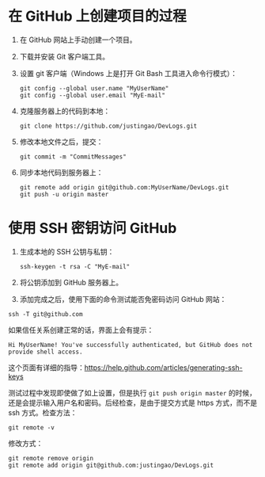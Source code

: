 在 GitHub 上创建项目的过程
========================================================================

1.  在 GitHub 网站上手动创建一个项目。
2.  下载并安装 Git 客户端工具。
3.  设置 git 客户端（Windows 上是打开 Git Bash 工具进入命令行模式）：

    ```
    git config --global user.name "MyUserName" 
    git config --global user.email "MyE-mail" 
    ```
4.  克隆服务器上的代码到本地：

    ```
    git clone https://github.com/justingao/DevLogs.git
    ```
5.  修改本地文件之后，提交：

    ```
    git commit -m "CommitMessages"
    ```
6.  同步本地代码到服务器上：

    ```
    git remote add origin git@github.com:MyUserName/DevLogs.git 
    git push -u origin master
    ```


使用 SSH 密钥访问 GitHub
========================================================================
1.  生成本地的 SSH 公钥与私钥：

    ```
    ssh-keygen -t rsa -C "MyE-mail"
    ```

2. 将公钥添加到 GitHub 服务器上。

3. 添加完成之后，使用下面的命令测试能否免密码访问 GitHub 网站：

```
ssh -T git@github.com
```

如果信任关系创建正常的话，界面上会有提示：

```
Hi MyUserName! You've successfully authenticated, but GitHub does not provide shell access.
```

这个页面有详细的指导：<https://help.github.com/articles/generating-ssh-keys>

测试过程中发现即使做了如上设置，但是执行 `git push origin master` 的时候，还是会提示输入用户名和密码。后经检查，是由于提交方式是 https 方式，而不是 ssh 方式。检查方法：

```
git remote -v
```

修改方式：

```
git remote remove origin
git remote add origin git@github.com:justingao/DevLogs.git
```


